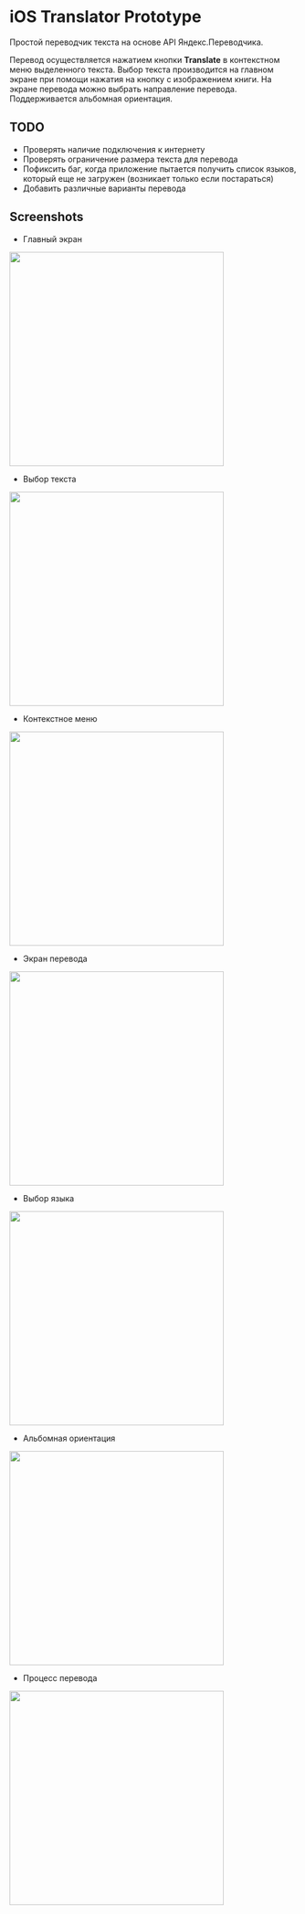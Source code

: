 # iOS Translator Prototype

Простой переводчик текста на основе API Яндекс.Переводчика.

Перевод осуществляется нажатием кнопки **Translate** в контекстном меню выделенного текста. Выбор текста производится на главном экране при помощи нажатия на кнопку с изображением книги. На экране перевода можно выбрать направление перевода. Поддерживается альбомная ориентация.

## TODO

- Проверять наличие подключения к интернету
- Проверять ограничение размера текста для перевода
- Пофиксить баг, когда приложение пытается получить список языков, который еще не загружен (возникает только если постараться) 
- Добавить различные варианты перевода

## Screenshots

- Главный экран

<img src="https://github.com/quizbeat/Bookmate-iOS-TestApp/blob/master/Screenshots/1_Main%20screen.png?raw=true" width="375">

- Выбор текста

<img src="https://github.com/quizbeat/Bookmate-iOS-TestApp/blob/master/Screenshots/2_Text%20selection.png?raw=true" width="375">

- Контекстное меню

<img src="https://github.com/quizbeat/Bookmate-iOS-TestApp/blob/master/Screenshots/3_Context%20menu.png?raw=true" width="375">

- Экран перевода

<img src="https://github.com/quizbeat/Bookmate-iOS-TestApp/blob/master/Screenshots/4_Translation%20screen.png?raw=true" width="375">

- Выбор языка

<img src="https://github.com/quizbeat/Bookmate-iOS-TestApp/blob/master/Screenshots/5_Language%20selection.png?raw=true" width="375">

- Альбомная ориентация

<img src="https://github.com/quizbeat/Bookmate-iOS-TestApp/blob/master/Screenshots/6_Landscape.png?raw=true" height="375">

- Процесс перевода

<img src="https://github.com/quizbeat/Bookmate-iOS-TestApp/blob/master/Screenshots/7_Translating.png?raw=true" height="375">
